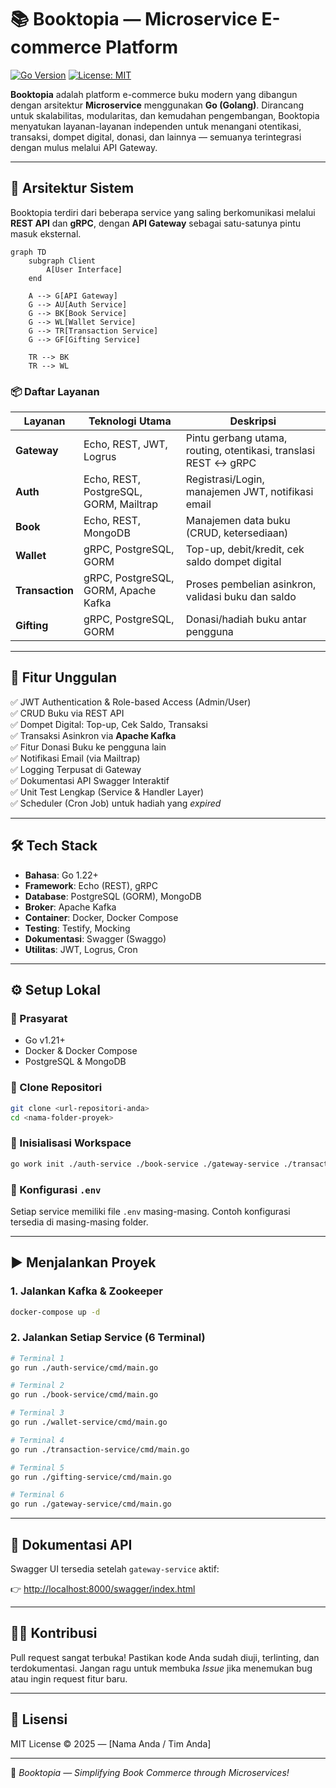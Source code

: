 # 📚 Booktopia — Microservice E-commerce Platform

[![Go Version](https://img.shields.io/badge/Go-1.22+-00ADD8.svg)](https://golang.org)
[![License: MIT](https://img.shields.io/badge/License-MIT-yellow.svg)](https://opensource.org/licenses/MIT)

**Booktopia** adalah platform e-commerce buku modern yang dibangun dengan arsitektur **Microservice** menggunakan **Go (Golang)**. Dirancang untuk skalabilitas, modularitas, dan kemudahan pengembangan, Booktopia menyatukan layanan-layanan independen untuk menangani otentikasi, transaksi, dompet digital, donasi, dan lainnya — semuanya terintegrasi dengan mulus melalui API Gateway.

---

## 🧩 Arsitektur Sistem

Booktopia terdiri dari beberapa service yang saling berkomunikasi melalui **REST API** dan **gRPC**, dengan **API Gateway** sebagai satu-satunya pintu masuk eksternal.

```mermaid
graph TD
    subgraph Client
        A[User Interface]
    end

    A --> G[API Gateway]
    G --> AU[Auth Service]
    G --> BK[Book Service]
    G --> WL[Wallet Service]
    G --> TR[Transaction Service]
    G --> GF[Gifting Service]

    TR --> BK
    TR --> WL
```

### 📦 Daftar Layanan

| Layanan           | Teknologi Utama                                         | Deskripsi                                                                 |
|-------------------|--------------------------------------------------------|--------------------------------------------------------------------------|
| **Gateway**       | Echo, REST, JWT, Logrus                                | Pintu gerbang utama, routing, otentikasi, translasi REST ↔ gRPC         |
| **Auth**          | Echo, REST, PostgreSQL, GORM, Mailtrap                 | Registrasi/Login, manajemen JWT, notifikasi email                       |
| **Book**          | Echo, REST, MongoDB                                    | Manajemen data buku (CRUD, ketersediaan)                                |
| **Wallet**        | gRPC, PostgreSQL, GORM                                 | Top-up, debit/kredit, cek saldo dompet digital                          |
| **Transaction**   | gRPC, PostgreSQL, GORM, Apache Kafka                   | Proses pembelian asinkron, validasi buku dan saldo                      |
| **Gifting**       | gRPC, PostgreSQL, GORM                                 | Donasi/hadiah buku antar pengguna                                       |

---

## 🚀 Fitur Unggulan

✅ JWT Authentication & Role-based Access (Admin/User)  
✅ CRUD Buku via REST API  
✅ Dompet Digital: Top-up, Cek Saldo, Transaksi  
✅ Transaksi Asinkron via **Apache Kafka**  
✅ Fitur Donasi Buku ke pengguna lain  
✅ Notifikasi Email (via Mailtrap)  
✅ Logging Terpusat di Gateway  
✅ Dokumentasi API Swagger Interaktif  
✅ Unit Test Lengkap (Service & Handler Layer)  
✅ Scheduler (Cron Job) untuk hadiah yang *expired*

---

## 🛠️ Tech Stack

- **Bahasa**: Go 1.22+
- **Framework**: Echo (REST), gRPC
- **Database**: PostgreSQL (GORM), MongoDB
- **Broker**: Apache Kafka
- **Container**: Docker, Docker Compose
- **Testing**: Testify, Mocking
- **Dokumentasi**: Swagger (Swaggo)
- **Utilitas**: JWT, Logrus, Cron

---

## ⚙️ Setup Lokal

### 📌 Prasyarat

- Go v1.21+
- Docker & Docker Compose
- PostgreSQL & MongoDB

### 📁 Clone Repositori

```bash
git clone <url-repositori-anda>
cd <nama-folder-proyek>
```

### 🔧 Inisialisasi Workspace

```bash
go work init ./auth-service ./book-service ./gateway-service ./transaction-service ./wallet-service ./gifting-service
```

### 📄 Konfigurasi `.env`

Setiap service memiliki file `.env` masing-masing. Contoh konfigurasi tersedia di masing-masing folder.

---

## ▶️ Menjalankan Proyek

### 1. Jalankan Kafka & Zookeeper

```bash
docker-compose up -d
```

### 2. Jalankan Setiap Service (6 Terminal)

```bash
# Terminal 1
go run ./auth-service/cmd/main.go

# Terminal 2
go run ./book-service/cmd/main.go

# Terminal 3
go run ./wallet-service/cmd/main.go

# Terminal 4
go run ./transaction-service/cmd/main.go

# Terminal 5
go run ./gifting-service/cmd/main.go

# Terminal 6
go run ./gateway-service/cmd/main.go
```

---

## 📖 Dokumentasi API

Swagger UI tersedia setelah `gateway-service` aktif:

👉 [http://localhost:8000/swagger/index.html](http://localhost:8000/swagger/index.html)

---

## 👨‍💻 Kontribusi

Pull request sangat terbuka! Pastikan kode Anda sudah diuji, terlinting, dan terdokumentasi. Jangan ragu untuk membuka *Issue* jika menemukan bug atau ingin request fitur baru.

---

## 📄 Lisensi

MIT License © 2025 — [Nama Anda / Tim Anda]

---

🚀 *Booktopia — Simplifying Book Commerce through Microservices!*